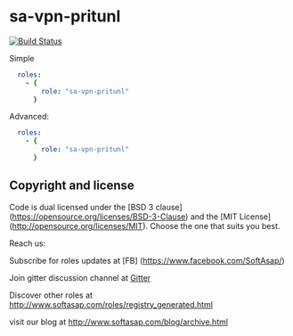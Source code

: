 sa-vpn-pritunl
==============

[![Build Status](https://travis-ci.org/softasap/sa-vpn-pritunl.svg?branch=master)](https://travis-ci.org/softasap/sa-vpn-pritunl)

Simple

```YAML
  roles:
    - {
        role: "sa-vpn-pritunl"
      }
```

Advanced:

```YAML
  roles:
    - {
        role: "sa-vpn-pritunl"
      }
```

Copyright and license
---------------------

Code is dual licensed under the [BSD 3 clause] (https://opensource.org/licenses/BSD-3-Clause) and the [MIT License] (http://opensource.org/licenses/MIT). Choose the one that suits you best.

Reach us:

Subscribe for roles updates at [FB] (https://www.facebook.com/SoftAsap/)

Join gitter discussion channel at [Gitter](https://gitter.im/softasap)

Discover other roles at  http://www.softasap.com/roles/registry_generated.html

visit our blog at http://www.softasap.com/blog/archive.html
